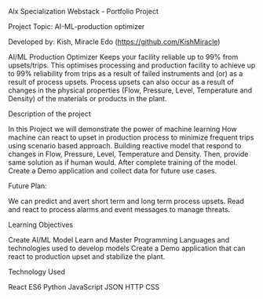 Alx Specialization Webstack - Portfolio Project

Project Topic: AI-ML-production optimizer

Developed by: Kish, Miracle Edo (https://github.com/KishMiracle)

AI/ML Production Optimizer Keeps your facility reliable up to 99% from upsets/trips.
This optimises processing and production facility to achieve up to 99% reliability from trips as a result of failed instruments and (or) as a result of process upsets. Process upsets can also occur as a result of changes in the physical properties (Flow, Pressure, Level, Temperature and Density) of the materials or products in the plant.

Description of the project

In this Project we will demonstrate the power of machine learning
How machine can react to upset in production process to minimize frequent trips using scenario based approach.
Building reactive model that respond to changes in Flow, Pressure, Level, Temperature and Density. Then, provide same solution as if human would. After complete training of the model.
Create a Demo application and collect data for future use cases.

Future Plan:

We can predict and avert short term and long term process upsets.
Read and react to process alarms and event messages to manage threats.

Learning Objectives

Create AI/ML Model
Learn and Master Programming Languages and technologies used to develop models
Create a Demo application that can react to production upset and stabilize the plant.

Technology Used

React ES6
Python
JavaScript
JSON
HTTP
CSS
